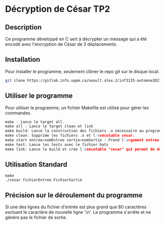 

# Décryption de César TP2 
## Description
Ce programme développé en C sert à décrypter un message qui a été encodé avec l'encryption de César de 3 déplacements.

## Installation

Pour installer le programme, seulement clôner le repo git sur le disque local.

```bash
git clone https://gitlab.info.uqam.ca/neault.alex.2/inf3135-automne2021-tp2.git
```

## Utiliser le programme
Pour utiliser le programme, un fichier Makefile est utilisé pour gérer les commandes.
```c
make : Lance le target all.
make all : Lance le target clean et link
make build: Lance la construction des fichiers .o nécessaire au programme.
make clean: Supprime les fichiers .o et l'exécutable cesar.
make start entree=nomEntree sortie=nomSortie : Prend l'argument entree et sortie et lance le programme. 
make test: Lance les tests avec le fichier bats
make link: Lance le build et crée l'exécutable "cesar" qui permet de décoder.
```
## Utilisation Standard
```
make
./cesar fichierEntree FichierSortie
```
## Précision sur le déroulement du programme

Si une des lignes du fichier d'entrée est plus grand que 80 caractères excluant le caractère de nouvelle ligne '\n'.
Le programme s'arrête et ne génère pas le fichier de sortie.

